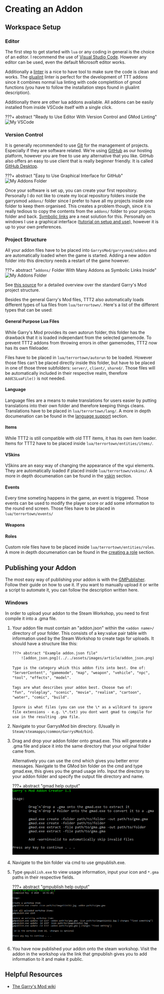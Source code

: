 # Creating an Addon

## Workspace Setup

### Editor

The first step to get started with `lua` or any coding in general is the choice of an editor. I recommend the use of [Visual Studio Code](https://code.visualstudio.com/). However any editor can be used, even the default Microsoft editor works.

Additionally a [linter](<https://en.wikipedia.org/wiki/Lint_(software)>) is a nice to have tool to make sure the code is clean and works. The [glualint](https://marketplace.visualstudio.com/items?itemName=goz3rr.vscode-glualint) linter is perfect for the development of TTT addons since it combines normal lua linting with code completition of gmod functions (you have to follow the installation steps found in glualint description).

Additionally there are other lua addons available. All addons can be easily installed from inside VSCode itself with a single click.

???+ abstract "Ready to Use Editor With Version Control and GMod Linting"
![My VSCode](../../assets/images/article/vscode.png)

### Version Control

It is generally recommended to use [Git](https://git-scm.com/) for the management of projects. Especially if they are software related. We're using [GitHub](http://github.com/) as our hosting platform, however you are free to use any alternative that you like. GitHub also offers an easy to use client that is really beginner friendly. It is called [GitHub Desktop](https://desktop.github.com/).

???+ abstract "Easy to Use Graphical Interface for GitHub"
![My Addons Folder](../../assets/images/article/github.png)

Once your software is set up, you can create your first repository. Personally I do not like to create my local repository folders inside the garrysmod `addons/` folder since I prefer to have all my projects inside one folder to keep them organised. This creates a problem though, since it is really tedious to copy the contents from the `addons/` folder to your projects folder and back. [Symbolic links](https://en.wikipedia.org/wiki/Symbolic_link) are a neat solution for this. Personally on windows I use a graphical interface ([tutorial on setup and use](https://www.howtogeek.com/howto/16226/complete-guide-to-symbolic-links-symlinks-on-windows-or-linux/)), however it is up to your own preferences.

### Project Structure

All your addon files have to be placed into `GarrysMod/garrysmod/addons` and are automatically loaded when the game is started. Adding a new addon folder into this directory needs a restart of the game however.

???+ abstract "`addons/` Folder With Many Addons as Symbolic Links Inside"
![My Addons Folder](../../assets/images/article/folder.png)

See [this source](https://wiki.facepunch.com/gmod/Lua_Folder_Structure) for a detailed overview over the standard Garry's Mod project structure.

Besides the general Garry's Mod files, TTT2 also automatically loads different types of lua files from `lua/terrortown/`. Here's a list of the different types that can be used:

#### General Purpose Lua Files

While Garry's Mod provides its own autorun folder, this folder has the drawback that it is loaded independant from the selected gamemode. To prevent TTT2 addons from throwing errors in other gamemodes, TTT2 now has its own fileloader.

Files have to be placed in `lua/terrortown/autorun` to be loaded. However those files can't be placed directly inside this folder, but have to be placed in one of those three subfolders: `server/`, `client/`, `shared/`. Those files will be automatically included in their respective realm, therefore `AddCSLuaFile()` is not needed.

#### Language

Language files are a means to make translations for users easier by putting translations into their own folder and therefore keeping things cleans. Translations have to be placed in `lua/terrortown/lang/`. A more in depth documenation can be found in the [language support](/developers/content-creation/language-support.md) section.

#### Items

While TTT2 is still compatible with old TTT items, it has its own item loader. Items for TTT2 have to be placed inside `lua/terrortown/entities/items/`.

#### VSkins

VSkins are an easy way of changing the appearance of the vgui elements. They are automatically loaded if placed inside `lua/terrortown/vskins/`. A more in depth documenation can be found in the [vskin](/developers/content-creation/vskin.md) section.

#### Events

Every time someting happens in the game, an event is triggered. Those events can be used to modify the player score or add some information to the round end screen. Those files have to be placed in `lua/terrortown/events/`

#### Weapons

#### Roles

Custom role files have to be placed inside `lua/terrortown/entities/roles`. A more in depth documenation can be found in the [creating a role](/developers/content-creation/creating-a-role.md) section.

## Publishing your Addon

The most easy way of publishing your addon is with the [GMPublisher](https://github.com/WilliamVenner/gmpublisher). Follow their guide on how to use it. If you want to manually upload it or write a script to automate it, you can follow the description written here.

### Windows

In order to upload your addon to the Steam Workshop, you need to first compile it into a .gma file.

1.  Your addon file must contain an "addon.json" within the `<addon name>/` directory of your folder. This consists of a key:value pair table with information used by the Steam
    Workshop to create tags for uploads.
    It should have a structure like this:

        ???+ abstract "Example addon.json file"
            ![addon_json.png](../../assets/images/article/addon_json.png)

        Type is the category which this addon fits into best. One of:
        "ServerContent", "gamemode", "map", "weapon", "vehicle", "npc", "tool", "effects", "model".

        Tags are what describes your addon best. Choose two of:
        "fun", "roleplay", "scenic", "movie", "realism", "cartoon", "water", "comic", "build".

        Ignore is what files (you can use the \* as a wildcard to ignore file extensions - e.g. \*.txt) you dont want gmad to compile for use in the resulting .gma file.

1.  Navigate to your GarrysMod bin directory. (Usually in `Steam/steamapps/common/GarrysMod/bin`).

1.  Drag and drop your addon folder onto gmad.exe. This will generate a .gma file and place it into the same directory that your original folder came from.

    Alternatively you can use the cmd which gives you better error messages. Navigate to the GMod bin folder on the cmd and type gmad.exe, this gives you the gmad usage info. Input the directory to your addon folder and specify the output file directory and name.

    ???+ abstract "gmad help output"
    ![gmad_info.png](../../assets/images/article/gmad_info.png)

1.  Navigate to the bin folder via cmd to use gmpublish.exe.

1.  Type `gmpublish.exe` to view usage information, input your icon and `*.gma` paths in their respective fields.

    ???+ abstract "gmpublish help output"
    ![gmpublish_info.png](../../assets/images/article/gmpublish_info.png)

1.  You have now published your addon onto the steam workshop. Visit the addon in the workshop via the link that gmpublish gives you to add information to it and make it public.

## Helpful Resources

- [The Garry's Mod wiki](https://wiki.facepunch.com/)

